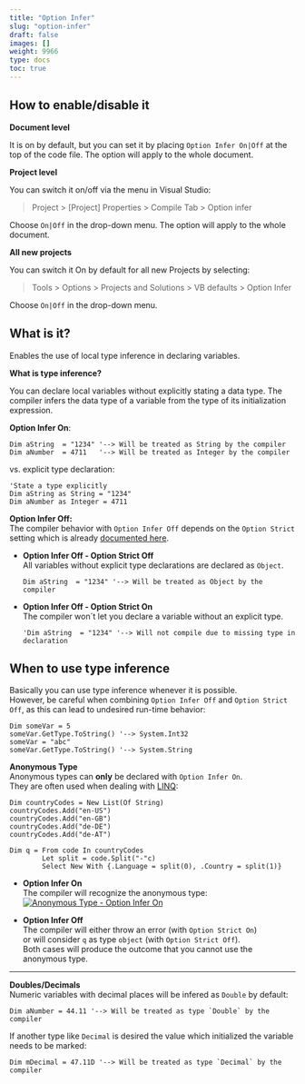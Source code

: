 ```yaml
---
title: "Option Infer"
slug: "option-infer"
draft: false
images: []
weight: 9966
type: docs
toc: true
---
```


## How to enable/disable it
**Document level**

It is on by default, but you can set it by placing `Option Infer On|Off` at the top of the code file. The option will apply to the whole document.

**Project level**

You can switch it on/off via the menu in Visual Studio:
> Project > [Project] Properties > Compile Tab > Option infer

Choose `On|Off` in the drop-down menu. The option will apply to the whole document.

**All new projects**

You can switch it On by default for all new Projects by selecting:
> Tools > Options > Projects and Solutions > VB defaults > Option Infer

Choose `On|Off` in the drop-down menu.

## What is it?
Enables the use of local type inference in declaring variables.

**What is type inference?**

You can declare local variables without explicitly stating a data type. The compiler infers the data type of a variable from the type of its initialization expression.

**Option Infer On**: 

    Dim aString  = "1234" '--> Will be treated as String by the compiler
    Dim aNumber  = 4711   '--> Will be treated as Integer by the compiler

vs. explicit type declaration:

    'State a type explicitly
    Dim aString as String = "1234"
    Dim aNumber as Integer = 4711

**Option Infer Off:**  
The compiler behavior with `Option Infer Off` depends on the `Option Strict` setting 
which is already [documented here](https://www.wikiod.com/vb-dotnet/option-strict). 
 
- **Option Infer Off - Option Strict Off**  
All variables without explicit type declarations are declared as `Object`.

      Dim aString  = "1234" '--> Will be treated as Object by the compiler

 - **Option Infer Off - Option Strict On**  
    The compiler won´t let you declare a variable without an explicit type.  

       'Dim aString  = "1234" '--> Will not compile due to missing type in declaration



## When to use type inference
Basically you can use type inference whenever it is possible.   
However, be careful when combining `Option Infer Off` and `Option Strict Off`, as this  can lead to undesired run-time behavior:

    Dim someVar = 5
    someVar.GetType.ToString() '--> System.Int32
    someVar = "abc"
    someVar.GetType.ToString() '--> System.String

**Anonymous Type**  
Anonymous types can **only** be declared with `Option Infer On`.   
They are often used when dealing with [LINQ](https://www.wikiod.com/vb-dotnet/linq):

    Dim countryCodes = New List(Of String)
    countryCodes.Add("en-US")
    countryCodes.Add("en-GB")
    countryCodes.Add("de-DE")
    countryCodes.Add("de-AT")

    Dim q = From code In countryCodes
            Let split = code.Split("-"c)
            Select New With {.Language = split(0), .Country = split(1)}

- **Option Infer On**  
The compiler will recognize the anonymous type:
[![Anonymous Type - Option Infer On][1]][1]

  [1]: http://i.stack.imgur.com/TtgR0.png

- **Option Infer Off**  
The compiler will either throw an error (with `Option Strict On`)   
or will consider `q` as type `object` (with `Option Strict Off`).   
Both cases will produce the outcome that you cannot use the anonymous type.

----------

**Doubles/Decimals**  
Numeric variables with decimal places will be infered as `Double` by default:

    Dim aNumber = 44.11 '--> Will be treated as type `Double` by the compiler

If another type like `Decimal` is desired the value which initialized the variable needs to be marked:  

    Dim mDecimal = 47.11D '--> Will be treated as type `Decimal` by the compiler

